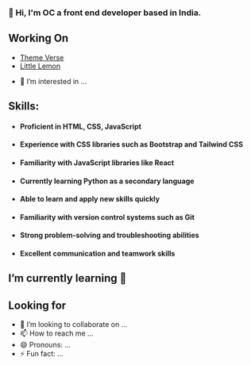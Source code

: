 ### 👋 Hi,  I'm OC a front end developer based in India.

## Working On 
<ul> 
   <li><a href="https://github.com/Gitstar-OC/Theme-Verse"> Theme Verse </a> </li>
  <li><a href="https://github.com/Gitstar-OC/Little-Lemon-Coursera"> Little Lemon  </a></li>
</ul>

- 👀 I’m interested in ...

## Skills:
- #### Proficient in HTML, CSS, JavaScript
- #### Experience with CSS libraries such as Bootstrap and Tailwind CSS
- #### Familiarity with JavaScript libraries like React
- #### Currently learning Python as a secondary language
- #### Able to learn and apply new skills quickly
- #### Familiarity with version control systems such as Git
- #### Strong problem-solving and troubleshooting abilities
- #### Excellent communication and teamwork skills

##  I’m currently learning 🌱


## Looking for 

- 💞️ I’m looking to collaborate on ...
- 📫 How to reach me ...
- 😄 Pronouns: ...
- ⚡ Fun fact: ...

<!---
Gitstar-OC/Gitstar-OC is a ✨ special ✨ repository because its `README.md` (this file) appears on your GitHub profile.
You can click the Preview link to take a look at your changes.
--->
